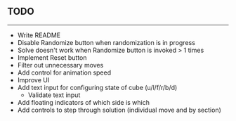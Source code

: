 ## TODO
___
* Write README
* Disable Randomize button when randomization is in progress
* Solve doesn't work when Randomize button is invoked > 1 times
* Implement Reset button
* Filter out unnecessary moves
* Add control for animation speed
* Improve UI
* Add text input for configuring state of cube (u/l/f/r/b/d)
  * Validate text input
* Add floating indicators of which side is which
* Add controls to step through solution (individual move and by section)